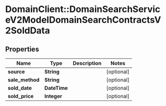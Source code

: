 # DomainClient::DomainSearchServiceV2ModelDomainSearchContractsV2SoldData

## Properties
Name | Type | Description | Notes
------------ | ------------- | ------------- | -------------
**source** | **String** |  | [optional] 
**sale_method** | **String** |  | [optional] 
**sold_date** | **DateTime** |  | [optional] 
**sold_price** | **Integer** |  | [optional] 


